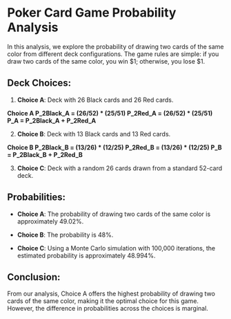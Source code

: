 # Poker Card Game Probability Analysis

In this analysis, we explore the probability of drawing two cards of the same color from different deck configurations. The game rules are simple: if you draw two cards of the same color, you win $1; otherwise, you lose $1.

## Deck Choices:

1. **Choice A**: Deck with 26 Black cards and 26 Red cards.

**Choice A
P_2Black_A = (26/52) * (25/51)
P_2Red_A = (26/52) * (25/51)
P_A = P_2Black_A + P_2Red_A**

2. **Choice B**: Deck with 13 Black cards and 13 Red cards.

**Choice B
P_2Black_B = (13/26) * (12/25)
P_2Red_B = (13/26) * (12/25)
P_B = P_2Black_B + P_2Red_B**


3. **Choice C**: Deck with a random 26 cards drawn from a standard 52-card deck.

## Probabilities:

- **Choice A**: The probability of drawing two cards of the same color is approximately 49.02%.
  
- **Choice B**: The probability is 48%.
  
- **Choice C**: Using a Monte Carlo simulation with 100,000 iterations, the estimated probability is approximately 48.994%.

## Conclusion:

From our analysis, Choice A offers the highest probability of drawing two cards of the same color, making it the optimal choice for this game. However, the difference in probabilities across the choices is marginal.
